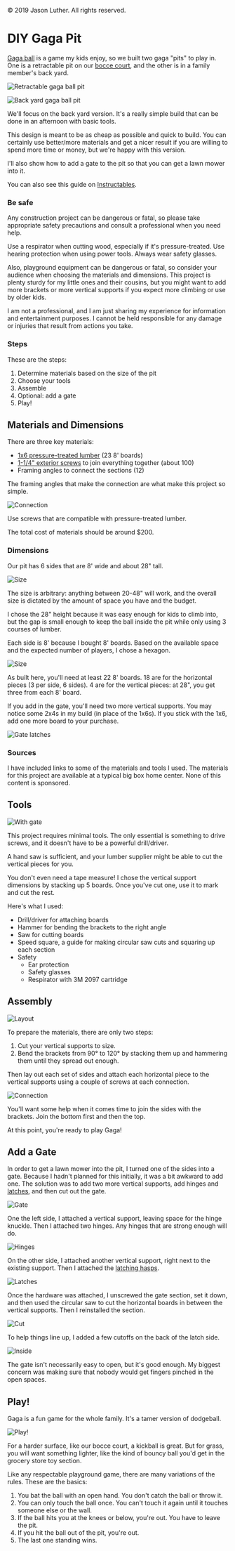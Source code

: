 &copy; 2019 Jason Luther. All rights reserved. 

# DIY Gaga Pit

[Gaga ball](https://youtu.be/-qxFzAmkFG8) is a game my kids enjoy, so we built two gaga "pits" to play in. One is a retractable pit on our [bocce court](https://github.com/jasonluther/bocce/), and the other is in a family member's back yard. 

![Retractable gaga ball pit](img/gaga-bocce.jpg)

![Back yard gaga ball pit](img/complete.jpg)

We'll focus on the back yard version. It's a really simple build that can be done in an afternoon with basic tools. 

This design is meant to be as cheap as possible and quick to build. You can certainly use better/more materials and get a nicer result if you are willing to spend more time or money, but we're happy with this version. 

I'll also show how to add a gate to the pit so that you can get a lawn mower into it. 

You can also see this guide on [Instructables](https://www.instructables.com/id/Gaga-Pit/). 

### Be safe

Any construction project can be dangerous or fatal, so please take appropriate safety precautions and consult a professional when you need help. 

Use a respirator when cutting wood, especially if it's pressure-treated. Use hearing protection when using power tools. Always wear safety glasses. 

Also, playground equipment can be dangerous or fatal, so consider your audience when choosing the materials and dimensions. This project is plenty sturdy for my little ones and their cousins, but you might want to add more brackets or more vertical supports if you expect more climbing or use by older kids. 

I am not a professional, and I am just sharing my experience for information and entertainment purposes. I cannot be held responsible for any damage or injuries that result from actions you take. 

### Steps

These are the steps:

1. Determine materials based on the size of the pit
2. Choose your tools
3. Assemble
4. Optional: add a gate
5. Play!

## Materials and Dimensions

There are three key materials:

 * [1x6 pressure-treated lumber](https://www.lowes.com/pd/Severe-Weather-Common-1-in-X-6-in-x-8-ft-Actual-0-75-in-x-5-5-in-x-8-ft-Treated-Lumber/4758192) (23 8' boards)
 * [1-1/4" exterior screws](https://www.lowes.com/pd/Grip-Rite-PrimeGuard-Plus-8-x-1-1-4-in-Gold-Polymer-Deck-Screws-1-lb/1000118269) to join everything together (about 100)
 * Framing angles to connect the sections (12)

The framing angles that make the connection are what make this project so simple. 

![Connection](img/connector.jpg)

Use screws that are compatible with pressure-treated lumber. 

The total cost of materials should be around $200. 

### Dimensions

Our pit has 6 sides that are 8' wide and about 28" tall. 

![Size](img/side.jpg)

The size is arbitrary: anything between 20-48" will work, and the overall size is dictated by the amount of space you have and the budget. 

I chose the 28" height because it was easy enough for kids to climb into, but the gap is small enough to keep the ball inside the pit while only using 3 courses of lumber. 

Each side is 8' because I bought 8' boards. Based on the available space and the expected number of players, I chose a hexagon. 

![Size](img/layout-alt.jpg)

As built here, you'll need at least 22 8' boards. 18 are for the horizontal pieces (3 per side, 6 sides). 4 are for the vertical pieces: at 28", you get three from each 8' board. 

If you add in the gate, you'll need two more vertical supports. You may notice some 2x4s in my build (in place of the 1x6s). If you stick with the 1x6, add one more board to your purchase. 

![Gate latches](img/gate-latches.jpg)

### Sources

I have included links to some of the materials and tools I used. The materials for this project are available at a typical big box home center. None of this content is sponsored.

## Tools

![With gate](img/with-gate.jpg)

This project requires minimal tools. The only essential is something to drive screws, and it doesn't have to be a powerful drill/driver. 

A hand saw is sufficient, and your lumber supplier might be able to cut the vertical pieces for you. 

You don't even need a tape measure! I chose the vertical support dimensions by stacking up 5 boards. Once you've cut one, use it to mark and cut the rest. 

Here's what I used: 

 * Drill/driver for attaching boards
 * Hammer for bending the brackets to the right angle
 * Saw for cutting boards
 * Speed square, a guide for making circular saw cuts and squaring up each section
 * Safety
   * Ear protection
   * Safety glasses
   * Respirator with 3M 2097 cartridge

## Assembly

![Layout](img/layout.jpg)

To prepare the materials, there are only two steps: 

1. Cut your vertical supports to size.
2. Bend the brackets from 90&deg; to 120&deg; by stacking them up and hammering them until they spread out enough.

Then lay out each set of sides and attach each horizontal piece to the vertical supports using a couple of screws at each connection. 

![Connection](img/connection-inside.jpg)

You'll want some help when it comes time to join the sides with the brackets. Join the bottom first and then the top. 

At this point, you're ready to play Gaga!

## Add a Gate 

In order to get a lawn mower into the pit, I turned one of the sides into a gate. Because I hadn't planned for this initially, it was a bit awkward to add one. The solution was to add two more vertical supports, add hinges and [latches](https://www.lowes.com/pd/Gatehouse-3-1-2-in-Zinc-Swivel-Hasps/4777888), and then cut out the gate. 

![Gate](img/gate-open-wide.jpg)

One the left side, I attached a vertical support, leaving space for the hinge knuckle. Then I attached two hinges. Any hinges that are strong enough will do. 

![Hinges](img/hinge.jpg)

On the other side, I attached another vertical support, right next to the existing support. Then I attached the [latching hasps](https://www.lowes.com/pd/Gatehouse-3-1-2-in-Zinc-Swivel-Hasps/4777888). 

![Latches](img/latches.jpg)

Once the hardware was attached, I unscrewed the gate section, set it down, and then used the circular saw to cut the horizontal boards in between the vertical supports. Then I reinstalled the section. 

![Cut](img/hinge-inside.jpg)

To help things line up, I added a few cutoffs on the back of the latch side. 

![Inside](img/hinge-supports.jpg)

The gate isn't necessarily easy to open, but it's good enough. My biggest concern was making sure that nobody would get fingers pinched in the open spaces. 

## Play!

Gaga is a fun game for the whole family. It's a tamer version of dodgeball. 

![Play!](img/play.jpg)

For a harder surface, like our bocce court, a kickball is great. But for grass, you will want something lighter, like the kind of bouncy ball you'd get in the grocery store toy section. 

Like any respectable playground game, there are many variations of the rules. These are the basics:

1. You bat the ball with an open hand. You don't catch the ball or throw it. 
2. You can only touch the ball once. You can't touch it again until it touches someone else or the wall. 
3. If the ball hits you at the knees or below, you're out. You have to leave the pit. 
4. If you hit the ball out of the pit, you're out. 
5. The last one standing wins. 
